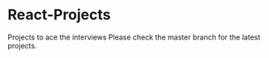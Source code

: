 # React-Projects
Projects to ace the interviews
Please check the master branch for the latest projects.
